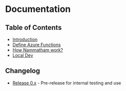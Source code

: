 # Documentation

## Table of Contents

- [Introduction](introduction.md)
- [Define Azure Functions](define-azure-function.md)
- [How Nammatham work?](how-it-work.md)
- [Local Dev](local-dev.md)

## Changelog

- [Release 0.x](changelog-0.x.md) - Pre-release for internal testing and use
